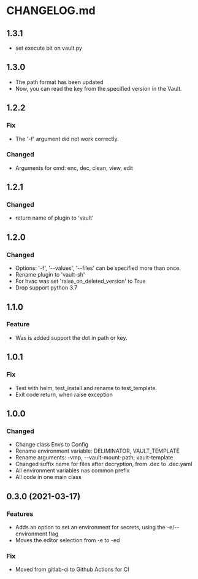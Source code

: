 # CHANGELOG.md

## 1.3.1
- set execute bit on vault.py

## 1.3.0

- The path format has been updated
- Now, you can read the key from the specified version in the Vault.


## 1.2.2

### Fix
- The '-f' argument did not work correctly.

### Changed
- Arguments for cmd: enc, dec, clean, view, edit


## 1.2.1

### Changed
- return name of plugin to 'vault'


## 1.2.0

### Changed
- Options: '-f', '--values', '--files' can be specified more than once.
- Rename plugin to 'vault-sh'
- For hvac was set 'raise_on_deleted_version' to True
- Drop support python 3.7


## 1.1.0

### Feature
- Was is added support the dot in path or key.

## 1.0.1

### Fix
- Test with helm, test_install and rename to test_template.
- Exit code return, when raise exception

## 1.0.0

### Changed
- Change class Envs to Config
- Rename environment variable: DELIMINATOR, VAULT_TEMPLATE
- Rename arguments: -vmp, --vault-mount-path; vault-template
- Changed suffix name for files after decryption, from .dec to .dec.yaml
- All environment variables nas common prefix
- All code in one main class


## 0.3.0 (2021-03-17)

### Features
- Adds an option to set an environment for secrets, using the -e/--environment flag
- Moves the editor selection from -e to -ed

### Fix
- Moved from gitlab-ci to Github Actions for CI